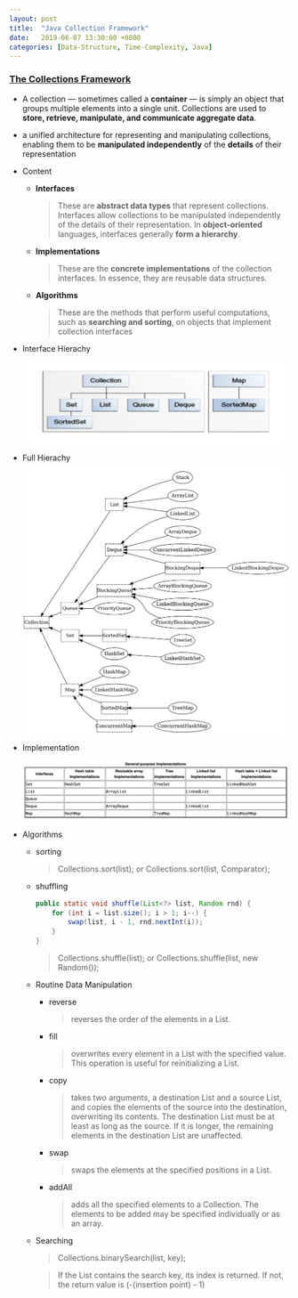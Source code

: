 ```yaml
---
layout: post
title:  "Java Collection Framework"
date:   2019-06-07 13:30:00 +0800
categories: [Data-Structure, Time-Complexity, Java]
---
```

### [The Collections Framework](https://docs.oracle.com/javase/8/docs/technotes/guides/collections/index.html)
* A collection — sometimes called a **container** — is simply an object that groups multiple elements into a single unit. Collections are used to **store, retrieve, manipulate, and communicate aggregate data**. 
* a unified architecture for representing and manipulating collections, enabling them to be **manipulated independently** of the **details** of their representation
* Content
    * **Interfaces**
        >These are **abstract data types** that represent collections. Interfaces allow collections to be manipulated independently of the details of their representation. In **object-oriented** languages, interfaces generally **form a hierarchy**.
    * **Implementations** 
        >These are the **concrete implementations** of the collection interfaces. In essence, they are reusable data structures.
    * **Algorithms**
        >These are the methods that perform useful computations, such as **searching and sorting**, on objects that implement collection interfaces
* Interface Hierachy

    ![interface](https://github.com/YouwangDeng/YouwangDeng.github.io/raw/master/static/img/_posts/java_collection_interface.png)

* Full Hierachy
    
    ![hierachy](https://github.com/YouwangDeng/YouwangDeng.github.io/raw/master/static/img/_posts/java-collection-hierachy.jpg)

* Implementation

    ![implementation](https://github.com/YouwangDeng/YouwangDeng.github.io/raw/master/static/img/_posts/java_collection_general_purpose_implementation.png)

* Algorithms
    * sorting
        >Collections.sort(list); or Collections.sort(list, Comparator);
    * shuffling
        ```java
        public static void shuffle(List<?> list, Random rnd) {
            for (int i = list.size(); i > 1; i--) {
                swap(list, i - 1, rnd.nextInt(i));
            }
        }
        ```
        >Collections.shuffle(list); or Collections.shuffle(list, new Random());
    * Routine Data Manipulation
        * reverse
            >reverses the order of the elements in a List.
        * fill
            >overwrites every element in a List with the specified value. This operation is useful for reinitializing a List.
        * copy
            >takes two arguments, a destination List and a source List, and copies the elements of the source into the destination, overwriting its contents. The destination List must be at least as long as the source. If it is longer, the remaining elements in the destination List are unaffected.
        * swap
            >swaps the elements at the specified positions in a List.
        * addAll
            >adds all the specified elements to a Collection. The elements to be added may be specified individually or as an array.
    * Searching
        >Collections.binarySearch(list, key);

        >If the List contains the search key, its index is returned. If not, the return value is (-(insertion point) - 1)
        
        
